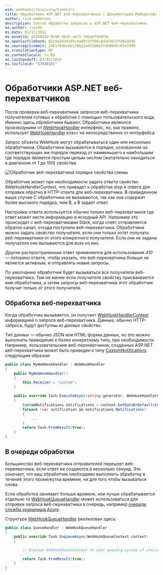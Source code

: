 ```yaml
---
uid: webhooks/receiving/handlers
title: Обработчики ASP.NET веб-перехватчиков | Документация Майкрософт
author: rick-anderson
description: Способ обработки запросов в ASP.NET веб-перехватчики.
ms.author: riande
ms.date: 01/17/2012
ms.assetid: a55b0d20-9c90-4bd3-a471-20da6f569f0c
ms.openlocfilehash: 01c9a283d105c4a0973ff88c8de646c5f49a34db
ms.sourcegitcommit: 24b1f6decbb17bb22a45166e5fdb0845c65af498
ms.translationtype: MT
ms.contentlocale: ru-RU
ms.lasthandoff: 03/01/2019
ms.locfileid: "57030101"
---
```

# <a name="aspnet-webhooks-handlers"></a>Обработчики ASP.NET веб-перехватчиков

После проверки веб-перехватчики запросов веб-перехватчика получателем готовых к обработке с помощью пользовательского кода. Именно здесь *обработчики* бывают. Обработчики являются производными от [IWebHookHandler](https://github.com/aspnet/WebHooks/blob/master/src/Microsoft.AspNet.WebHooks.Receivers/WebHooks/WebHookHandler.cs) интерфейс, но, как правило, использует [WebHookHandler](https://github.com/aspnet/WebHooks/blob/master/src/Microsoft.AspNet.WebHooks.Receivers/WebHooks/WebHookHandler.cs) класс не непосредственно от интерфейса.

Запрос объекта WebHook могут обрабатываться один или несколько обработчиков. Обработчики вызываются в порядке, основанном на соответствующих им *порядок* переход от наименьшего к наибольшим где порядок является простым целым числом (желательно находиться в диапазоне от 1 до 100) свойства:

![Обработчик веб-перехватчика порядок свойства схемы](_static/Handlers.png)

Обработчик может при необходимости задать *ответа* свойство WebHookHandlerContext, что приведет к обработке stop и ответа для отправки обратно в HTTP-ответа для веб-перехватчика. В приведенном выше случае C обработчика не вызываются, так как она содержит более высокого порядка, чем B, а B задает ответ.

Настройки ответа используется обычно только веб-перехватчиков где ответ может нести информацию в исходный API. Например это происходит с веб-перехватчиками Slack, когда ответ отправляется обратно канал, откуда поступили веб-перехватчика. Обработчики можно задать свойство получателя, если они только хотят получать веб-перехватчики от этого конкретного получателя. Если они не заданы получателя они вызываются для всех из них.

Другие распространенные ответ применяется для использования *410 — потеряно* ответе, чтобы указать, что веб-перехватчика больше не является активным, и отправлять новые запросы.

По умолчанию обработчик будет вызываться все получатели веб-перехватчика. Тем не менее если *получателя* свойству присваивается имя обработчика, а затем запросы веб-перехватчика этот обработчик получит только от этого получателя.

## <a name="processing-a-webhook"></a>Обработка веб-перехватчика

Когда обработчик вызывается, он получает [WebHookHandlerContext](https://github.com/aspnet/WebHooks/blob/master/src/Microsoft.AspNet.WebHooks.Receivers/WebHooks/WebHookHandlerContext.cs) информацией о запросе веб-перехватчика. Данные, обычно HTTP-запроса, будут доступны из *данных* свойство.

Тип данных — обычно JSON или HTML-формы данных, но это можно выполнить приведение к более конкретному типу, при необходимости. Например, пользовательские веб-перехватчиков, созданных ASP.NET веб-перехватчики может быть приведен к типу [CustomNotifications](https://github.com/aspnet/WebHooks/blob/master/src/Microsoft.AspNet.WebHooks.Receivers.Custom/WebHooks/CustomNotifications.cs) следующим образом:

```csharp
public class MyWebHookHandler : WebHookHandler
{
    public MyWebHookHandler()
    {
        this.Receiver = "custom";
    }

    public override Task ExecuteAsync(string generator, WebHookHandlerContext context)
    {
        CustomNotifications notifications = context.GetDataOrDefault<CustomNotifications>();
        foreach (var notification in notifications.Notifications)
        {
            ...
        }
        return Task.FromResult(true);
    }
}
```

  ## <a name="queued-processing"></a>В очереди обработки

Большинство веб-перехватчика отправителей перешлет веб-перехватчика, если ответ не создаются в несколько секунд. Это означает, что ваш обработчик необходимо выполнить обработку в течение этого промежутка времени, не для того чтобы вызываться снова.

Если обработка занимает больше времени, или лучше обрабатывается отдельно то [WebHookQueueHandler](https://github.com/aspnet/WebHooks/blob/master/src/Microsoft.AspNet.WebHooks.Receivers/WebHooks/WebHookQueueHandler.cs) может использоваться для отправки запроса веб-перехватчика в очередь, например [очереди службы хранилища Azure](https://msdn.microsoft.com/library/azure/dd179353.aspx).

Структура [WebHookQueueHandler](https://github.com/aspnet/WebHooks/blob/master/src/Microsoft.AspNet.WebHooks.Receivers/WebHooks/WebHookQueueHandler.cs) реализован здесь:

```csharp
public class QueueHandler : WebHookQueueHandler
{
    public override Task EnqueueAsync(WebHookQueueContext context)
    {

        // Enqueue WebHookQueueContext to your queuing system of choice

        return Task.FromResult(true);
    }
}
```

